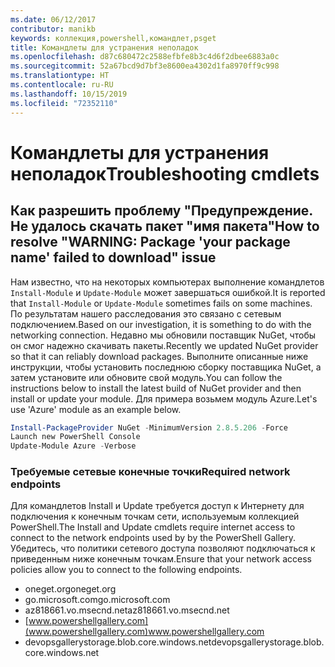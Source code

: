 ```yaml
---
ms.date: 06/12/2017
contributor: manikb
keywords: коллекция,powershell,командлет,psget
title: Командлеты для устранения неполадок
ms.openlocfilehash: d87c680472c2588efbfe8b3c4d6f2dbee6883a0c
ms.sourcegitcommit: 52a67bcd9d7bf3e8600ea4302d1fa8970ff9c998
ms.translationtype: HT
ms.contentlocale: ru-RU
ms.lasthandoff: 10/15/2019
ms.locfileid: "72352110"
---
```

# <a name="troubleshooting-cmdlets"></a><span data-ttu-id="794db-103">Командлеты для устранения неполадок</span><span class="sxs-lookup"><span data-stu-id="794db-103">Troubleshooting cmdlets</span></span>

## <a name="how-to-resolve-warning-package-your-package-name-failed-to-download-issue"></a><span data-ttu-id="794db-104">Как разрешить проблему "Предупреждение. Не удалось скачать пакет "имя пакета"</span><span class="sxs-lookup"><span data-stu-id="794db-104">How to resolve "WARNING: Package 'your package name' failed to download" issue</span></span>

<span data-ttu-id="794db-105">Нам известно, что на некоторых компьютерах выполнение командлетов `Install-Module` и `Update-Module` может завершаться ошибкой.</span><span class="sxs-lookup"><span data-stu-id="794db-105">It is reported that `Install-Module` or `Update-Module` sometimes fails on some machines.</span></span> <span data-ttu-id="794db-106">По результатам нашего расследования это связано с сетевым подключением.</span><span class="sxs-lookup"><span data-stu-id="794db-106">Based on our investigation, it is something to do with the networking connection.</span></span> <span data-ttu-id="794db-107">Недавно мы обновили поставщик NuGet, чтобы он смог надежно скачивать пакеты.</span><span class="sxs-lookup"><span data-stu-id="794db-107">Recently we updated NuGet provider so that it can reliably download packages.</span></span> <span data-ttu-id="794db-108">Выполните описанные ниже инструкции, чтобы установить последнюю сборку поставщика NuGet, а затем установите или обновите свой модуль.</span><span class="sxs-lookup"><span data-stu-id="794db-108">You can follow the instructions below to install the latest build of NuGet provider and then install or update your module.</span></span> <span data-ttu-id="794db-109">Для примера возьмем модуль Azure.</span><span class="sxs-lookup"><span data-stu-id="794db-109">Let's use 'Azure' module as an example below.</span></span>

```powershell
Install-PackageProvider NuGet -MinimumVersion 2.8.5.206 -Force
Launch new PowerShell Console
Update-Module Azure -Verbose
```

### <a name="required-network-endpoints"></a><span data-ttu-id="794db-110">Требуемые сетевые конечные точки</span><span class="sxs-lookup"><span data-stu-id="794db-110">Required network endpoints</span></span>

<span data-ttu-id="794db-111">Для командлетов Install и Update требуется доступ к Интернету для подключения к конечным точкам сети, используемым коллекцией PowerShell.</span><span class="sxs-lookup"><span data-stu-id="794db-111">The Install and Update cmdlets require internet access to connect to the network endpoints used by by the PowerShell Gallery.</span></span> <span data-ttu-id="794db-112">Убедитесь, что политики сетевого доступа позволяют подключаться к приведенным ниже конечным точкам.</span><span class="sxs-lookup"><span data-stu-id="794db-112">Ensure that your network access policies allow you to connect to the following endpoints.</span></span>

- <span data-ttu-id="794db-113">oneget.org</span><span class="sxs-lookup"><span data-stu-id="794db-113">oneget.org</span></span>
- <span data-ttu-id="794db-114">go.microsoft.com</span><span class="sxs-lookup"><span data-stu-id="794db-114">go.microsoft.com</span></span>
- <span data-ttu-id="794db-115">az818661.vo.msecnd.net</span><span class="sxs-lookup"><span data-stu-id="794db-115">az818661.vo.msecnd.net</span></span>
- <span data-ttu-id="794db-116">[www.powershellgallery.com](www.powershellgallery.com)</span><span class="sxs-lookup"><span data-stu-id="794db-116">www.powershellgallery.com</span></span>
- <span data-ttu-id="794db-117">devopsgallerystorage.blob.core.windows.net</span><span class="sxs-lookup"><span data-stu-id="794db-117">devopsgallerystorage.blob.core.windows.net</span></span>
